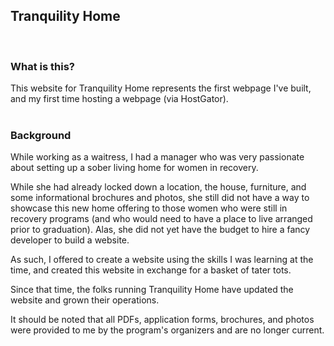 ## Tranquility Home
<br>

### What is this?
This website for Tranquility Home represents the first webpage I've built, and my first time hosting a webpage (via HostGator).
<br>
<br> 

### Background
While working as a waitress, I had a manager who was very passionate about setting up a sober living home for women in recovery.  

While she had already locked down a location, the house, furniture, and some informational brochures and photos, she still did not have a way to showcase this new home offering to those women who were still in recovery programs (and who would need to have a place to live arranged prior to graduation).  Alas, she did not yet have the budget to hire a fancy developer to build a website.

As such, I offered to create a website using the skills I was learning at the time, and created this website in exchange for a basket of tater tots. 

Since that time, the folks running Tranquility Home have updated the website and grown their operations.

It should be noted that all PDFs, application forms, brochures, and photos were provided to me by the program's organizers and are no longer current.